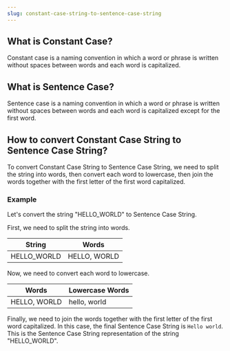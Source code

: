 ```yaml
---
slug: constant-case-string-to-sentence-case-string
---
```


## What is Constant Case?

Constant case is a naming convention in which a word or phrase is written without spaces between words and each word is capitalized.

## What is Sentence Case?

Sentence case is a naming convention in which a word or phrase is written without spaces between words and each word is capitalized except for the first word.

## How to convert Constant Case String to Sentence Case String?

To convert Constant Case String to Sentence Case String, we need to split the string into words, then convert each word to lowercase, then join the words together with the first letter of the first word capitalized.

### Example

Let's convert the string "HELLO_WORLD" to Sentence Case String.

First, we need to split the string into words.

| String      | Words        |
| ----------- | ------------ |
| HELLO_WORLD | HELLO, WORLD |

Now, we need to convert each word to lowercase.

| Words        | Lowercase Words |
| ------------ | --------------- |
| HELLO, WORLD | hello, world    |

Finally, we need to join the words together with the first letter of the first word capitalized. In this case, the final Sentence Case String is `Hello world`. This is the Sentence Case String representation of the string "HELLO_WORLD".
